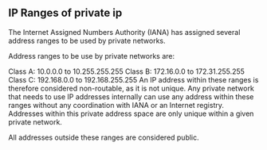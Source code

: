 ## IP Ranges of private ip
The Internet Assigned Numbers Authority (IANA) has assigned several address ranges to be used by private networks.

Address ranges to be use by private networks are:

Class A: 10.0.0.0 to 10.255.255.255
Class B: 172.16.0.0 to 172.31.255.255
Class C: 192.168.0.0 to 192.168.255.255
An IP address within these ranges is therefore considered non-routable, as it is not unique. Any private network that needs to use IP addresses internally can use any address within these ranges without any coordination with IANA or an Internet registry. Addresses within this private address space are only unique within a given private network.

All addresses outside these ranges are considered public.
